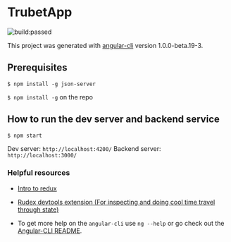 # TrubetApp
<img src="https://travis-ci.org/pixelypants/trubet-app.svg?branch=master" alt="build:passed" data-pin-nopin="true">

This project was generated with [angular-cli](https://github.com/angular/angular-cli) version 1.0.0-beta.19-3.

## Prerequisites
`$ npm install -g json-server`

`$ npm install -g` on the repo

## How to run the dev server and backend service
`$ npm start`

Dev server: `http://localhost:4200/`
Backend server: `http://localhost:3000/`

### Helpful resources

* [Intro to redux](https://www.smashingmagazine.com/2016/06/an-introduction-to-redux/)

* [Rudex devtools extension (For inspecting and doing cool time travel through state)](https://github.com/zalmoxisus/redux-devtools-extension)

* To get more help on the `angular-cli` use `ng --help` or go check out the [Angular-CLI README](https://github.com/angular/angular-cli/blob/master/README.md).


